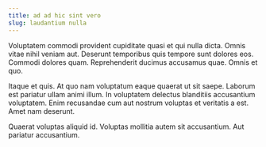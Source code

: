 ```yaml
---
title: ad ad hic sint vero
slug: laudantium nulla
---
```


Voluptatem commodi provident cupiditate quasi et qui nulla dicta. Omnis vitae nihil veniam aut. Deserunt temporibus quis tempore sunt dolores eos. Commodi dolores quam. Reprehenderit ducimus accusamus quae. Omnis et quo.

Itaque et quis. At quo nam voluptatum eaque quaerat ut sit saepe. Laborum est pariatur ullam animi illum. In voluptatem delectus blanditiis accusantium voluptatem. Enim recusandae cum aut nostrum voluptas et veritatis a est. Amet nam deserunt.

Quaerat voluptas aliquid id. Voluptas mollitia autem sit accusantium. Aut pariatur accusantium.
